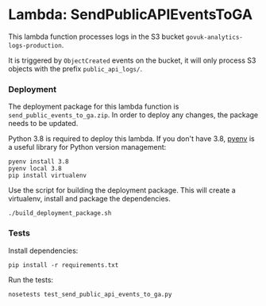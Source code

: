 # Lambda: SendPublicAPIEventsToGA

This lambda function processes logs in the S3 bucket `govuk-analytics-logs-production`.

It is triggered by `ObjectCreated` events on the bucket, it will only process S3 objects with the prefix `public_api_logs/`.

### Deployment

The deployment package for this lambda function is `send_public_events_to_ga.zip`.
In order to deploy any changes, the package needs to be updated.

Python 3.8 is required to deploy this lambda.
If you don't have 3.8, [pyenv](https://github.com/pyenv/pyenv) is a useful library for Python version management:

```
pyenv install 3.8
pyenv local 3.8
pip install virtualenv
```

Use the script for building the deployment package. This will create a virtualenv, install and package the dependencies.

```
./build_deployment_package.sh
```

### Tests

Install dependencies:

```
pip install -r requirements.txt
```

Run the tests:

```
nosetests test_send_public_api_events_to_ga.py
```
